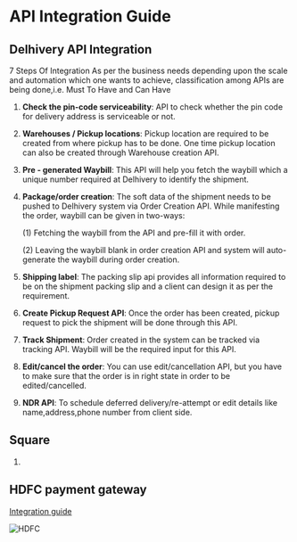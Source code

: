 # API Integration Guide

## Delhivery API Integration
7 Steps Of Integration
As per the business needs depending upon the scale and automation which one wants to achieve, classification among APIs are being done,i.e. Must To Have and Can Have

1. **Check the pin-code serviceability**: API to check whether the pin code for delivery address is serviceable or not.

2. **Warehouses / Pickup locations**: Pickup location are required to be created from where pickup has to be done. One time pickup location can also be created through Warehouse creation API.

3. **Pre - generated Waybill**: This API will help you fetch the waybill which a unique number required at Delhivery to identify the shipment.

4. **Package/order creation**: The soft data of the shipment needs to be pushed to Delhivery system via Order Creation API. While manifesting the order, waybill can be given in two-ways:

	(1) Fetching the waybill from the API and pre-fill it with order.

	(2) Leaving the waybill blank in order creation API and system will auto-generate the waybill during order creation.

5. **Shipping label**: The packing slip api provides all information required to be on the shipment packing slip and a client can design it as per the requirement.

6. **Create Pickup Request API**: Once the order has been created, pickup request to pick the shipment will be done through this API.

7. **Track Shipment**: Order created in the system can be tracked via tracking API. Waybill will be the required input for this API.

8. **Edit/cancel the order**: You can use edit/cancellation API, but you have to make sure that the order is in right state in order to be edited/cancelled.

9. **NDR API**: To schedule deferred delivery/re-attempt or edit details like name,address,phone number from client side.

## Square 

1. 

## HDFC payment gateway

[Integration guide](https://smartgateway.hdfcbank.com/docs/smartgateway-kits-integration/web/how-to-integrate-kits/handle-payment-responses)

<!-- insert image -->
![HDFC](https://dth95m2xtyv8v.cloudfront.net/tesseract/assets/hypercheckout-mobile-sdk/Payment%20Page%20Integration%20via%20SDK%20-%20Flow%20Diagram%20web.png)
